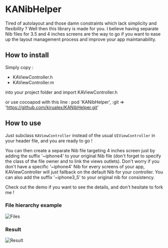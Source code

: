 # KANibHelper

Tired of autolayout and those damn constraints which lack simplicity and flexibility ? Well then this library is made for you. I believe having separate Nib files for 3.5 and 4 inches screens are the way to go if you want to ease up the layout management process and improve your app maintanability.

## How to install

Simply copy :
 * KAViewController.h
 * KAViewController.m

into your project folder and import KAViewController.h

or use cocoapod with this line :
    pod 'KANibHelper', :git => 'https://github.com/kirualex/KANibHelper.git'

## How to use

Just subclass `KAViewController` instead of the usual `UIViewController` in your header file, and you are ready to go !

You can then create a separate Nib file targeting 4 inches screen just by adding the suffix '~iphone4' to your original Nib file (don't forget to specify the class of the file owner and to link the views outlets).
Don't worry if you don't have a specific '~iphone4' Nib for every screens of your app, KAViewController will just fallback on the default Nib for your controller.
You can also add the suffix '~iphone3_5' to your original nib for consistency.

Check out the demo if you want to see the details, and don't hesitate to fork me !

### File hierarchy example

![Files](http://i.imgur.com/9YiPCAQ.png)

### Result

![Result](http://i.imgur.com/imUMj0e.jpg)

